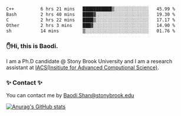 <!--START_SECTION:waka-->

```txt
C++          6 hrs 21 mins   ███████████▒░░░░░░░░░░░░░   45.99 %
Bash         2 hrs 40 mins   ████▓░░░░░░░░░░░░░░░░░░░░   19.30 %
C            2 hrs 22 mins   ████▒░░░░░░░░░░░░░░░░░░░░   17.17 %
Other        2 hrs 3 mins    ███▓░░░░░░░░░░░░░░░░░░░░░   14.90 %
sh           14 mins         ▒░░░░░░░░░░░░░░░░░░░░░░░░   01.76 %
```

<!--END_SECTION:waka-->

### ✋Hi, this is Baodi. 

I am a Ph.D candidate @ Stony Brook University and I am a research assistant at [IACS(Insitiute for Advanced Computional Science)](https://iacs.stonybrook.edu/).

### ✨ Contact ✨

You can contact me by [Baodi.Shan@stonybrook.edu](mailto:Baodi.Shan@stonybrook.edu)

[![Anurag's GitHub stats](https://github-readme-stats.vercel.app/api?username=lwshanbd&theme=jolly&show_icons=true&count_private=true&include_all_commits=true)](https://github.com/anuraghazra/github-readme-stats)



<!--
**lwshanbd/lwshanbd** is a ✨ _special_ ✨ repository because its `README.md` (this file) appears on your GitHub profile.

Here are some ideas to get you started:

- 🔭 I’m currently working on ...
- 🌱 I’m currently learning ...
- 👯 I’m looking to collaborate on ...
- 🤔 I’m looking for help with ...
- 💬 Ask me about ...
- 📫 How to reach me: ...
- 😄 Pronouns: ...
- ⚡ Fun fact: ...
-->
